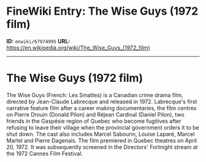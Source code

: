 # FineWiki Entry: The Wise Guys (1972 film)

**ID:** `enwiki/67974995`
**URL:** <https://en.wikipedia.org/wiki/The_Wise_Guys_(1972_film)>

--- 

# The Wise Guys (1972 film)
The Wise Guys (French: Les Smattes) is a Canadian crime drama film, directed by Jean-Claude Labrecque and released in 1972. Labrecque's first narrative feature film after a career making documentaries, the film centres on Pierre Drouin (Donald Pilon) and Réjean Cardinal (Daniel Pilon), two friends in the Gaspésie region of Quebec who become fugitives after refusing to leave their village when the provincial government orders it to be shut down.
The cast also includes Marcel Sabourin, Louise Laparé, Marcel Martel and Pierre Dagenais.
The film premiered in Quebec theatres on April 20, 1972. It was subsequently screened in the Directors' Fortnight stream at the 1972 Cannes Film Festival.
